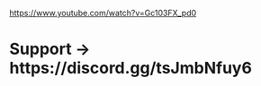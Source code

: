 <h> https://www.youtube.com/watch?v=Gc103FX_pd0 </h>
<h1> Support -> https://discord.gg/tsJmbNfuy6</h1>
